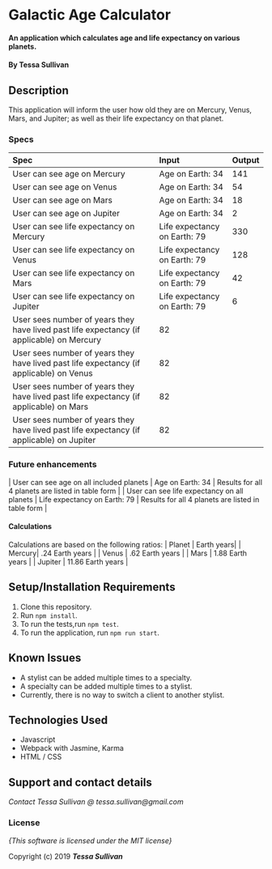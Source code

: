 # Galactic Age Calculator

#### An application which calculates age and life expectancy on various planets.

#### By **Tessa Sullivan**

## Description
This application will inform the user how old they are on Mercury, Venus, Mars, and Jupiter; as well as their life expectancy on that planet.


### Specs
| Spec | Input | Output |
| :-------------     | :------------- | :------------- |
| User can see age on Mercury | Age on Earth: 34 | 141 |
| User can see age on Venus | Age on Earth: 34 | 54 |
| User can see age on Mars | Age on Earth: 34 | 18 |
| User can see age on Jupiter | Age on Earth: 34 | 2 |
| User can see life expectancy on Mercury | Life expectancy on Earth: 79 | 330 |
| User can see life expectancy on Venus | Life expectancy on Earth: 79 | 128 |
| User can see life expectancy on Mars | Life expectancy on Earth: 79 | 42 |
| User can see life expectancy on Jupiter | Life expectancy on Earth: 79 | 6 |
| User sees number of years they have lived past life expectancy (if applicable) on Mercury | 82 | |
| User sees number of years they have lived past life expectancy (if applicable) on Venus | 82 | |
| User sees number of years they have lived past life expectancy (if applicable) on Mars | 82 | |
| User sees number of years they have lived past life expectancy (if applicable) on Jupiter | 82 | |

### Future enhancements
| User can see age on all included planets | Age on Earth: 34 | Results for all 4 planets are listed in table form |
| User can see life expectancy on all planets | Life expectancy on Earth: 79 | Results for all 4 planets are listed in table form |


#### Calculations
Calculations are based on the following ratios:
| Planet | Earth years|
| Mercury| .24 Earth years |
| Venus | .62 Earth years |
| Mars | 1.88 Earth years |
| Jupiter | 11.86 Earth years |


## Setup/Installation Requirements
1. Clone this repository.
2. Run ```npm install```.
3. To run the tests,run ```npm test```.
4. To run the application, run ```npm run start```.


## Known Issues
* A stylist can be added multiple times to a specialty.
* A specialty can be added multiple times to a stylist.
* Currently, there is no way to switch a client to another stylist.

## Technologies Used

* Javascript
* Webpack with Jasmine, Karma
* HTML / CSS

## Support and contact details

_Contact Tessa Sullivan @ tessa.sullivan@gmail.com_

### License

*{This software is licensed under the MIT license}*

Copyright (c) 2019 **_Tessa Sullivan_**
